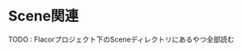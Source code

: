 # Scene関連

TODO : Flacorプロジェクト下のSceneディレクトリにあるやつ全部読む  


<!--stackedit_data:
eyJoaXN0b3J5IjpbLTE4MDkzODQ3NCwtMTU5MzQ1MTAyMF19
-->